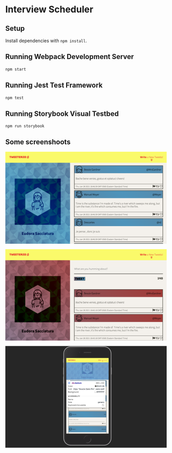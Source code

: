 # Interview Scheduler

## Setup

Install dependencies with `npm install`.

## Running Webpack Development Server

```sh
npm start
```

## Running Jest Test Framework

```sh
npm test
```

## Running Storybook Visual Testbed

```sh
npm run storybook
```

## Some screenshoots

!['Tweeterio!'](https://github.com/Bebopskull/tweeter/blob/master/public/docs/tweeterio%20screenshoot1.png)

!['Tweet Something!']( https://github.com/Bebopskull/tweeter/blob/master/public/docs/tweeterio%20ss2.png)

!['Mobile version']( https://github.com/Bebopskull/tweeter/blob/master/public/docs/tweeterio_mobile.png)
